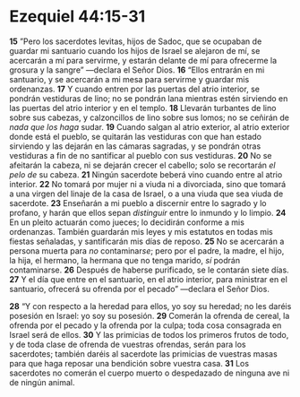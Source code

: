 # Ezequiel 44:15-31

**15** ”Pero los sacerdotes levitas, hijos de Sadoc, que se ocupaban de guardar mi santuario cuando los hijos de Israel se alejaron de mí, se acercarán a mí para servirme, y estarán delante de mí para ofrecerme la grosura y la sangre” —declara el Señor Dios. **16** “Ellos entrarán en mi santuario, y se acercarán a mi mesa para servirme y guardar mis ordenanzas. **17** Y cuando entren por las puertas del atrio interior, se pondrán vestiduras de lino; no se pondrán lana mientras estén sirviendo en las puertas del atrio interior y en el templo. **18** Llevarán turbantes de lino sobre sus cabezas, y calzoncillos de lino sobre sus lomos; no se ceñirán de *nada que los haga* sudar. **19** Cuando salgan al atrio exterior, al atrio exterior donde está el pueblo, se quitarán las vestiduras con que han estado sirviendo y las dejarán en las cámaras sagradas, y se pondrán otras vestiduras a fin de no santificar al pueblo con sus vestiduras. **20** No se afeitarán la cabeza, ni se dejarán crecer el cabello; solo se recortarán *el pelo de* su cabeza. **21** Ningún sacerdote beberá vino cuando entre al atrio interior. **22** No tomará por mujer ni a viuda ni a divorciada, sino que tomará a una virgen del linaje de la casa de Israel, o a una viuda que sea viuda de sacerdote. **23** Enseñarán a mi pueblo a discernir entre lo sagrado y lo profano, y harán que ellos sepan *distinguir* entre lo inmundo y lo limpio. **24** En un pleito actuarán como jueces; lo decidirán conforme a mis ordenanzas. También guardarán mis leyes y mis estatutos en todas mis fiestas señaladas, y santificarán mis días de reposo. **25** No se acercarán a persona muerta para *no* contaminar*se*; pero por el padre, la madre, el hijo, la hija, el hermano, la hermana que no tenga marido, *sí* podrán contaminarse. **26** Después de haberse purificado, se le contarán siete días. **27** Y el día que entre en el santuario, en el atrio interior, para ministrar en el santuario, ofrecerá su ofrenda por el pecado” —declara el Señor Dios.

**28** “Y con respecto a la heredad para ellos, yo soy su heredad; no les daréis posesión en Israel: yo soy su posesión. **29** Comerán la ofrenda de cereal, la ofrenda por el pecado y la ofrenda por la culpa; toda cosa consagrada en Israel será de ellos. **30** Y las primicias de todos los primeros frutos de todo, y de toda clase de ofrenda de vuestras ofrendas, serán para los sacerdotes; también daréis al sacerdote las primicias de vuestras masas para que haga reposar una bendición sobre vuestra casa. **31** Los sacerdotes no comerán el cuerpo muerto o despedazado de ninguna ave ni de ningún animal.

